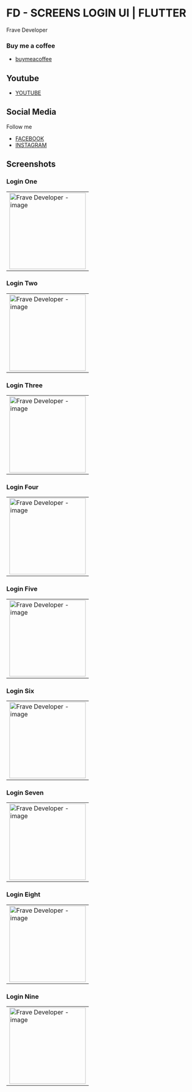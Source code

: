 # FD - SCREENS LOGIN UI | FLUTTER

Frave Developer

### Buy me a coffee

- [buymeacoffee](https://www.buymeacoffee.com/frave)

## Youtube

- [YOUTUBE](https://youtu.be/4Bwl6Pa7vKk)

## Social Media

Follow me 

- [FACEBOOK](https://www.facebook.com/fraveDeveloper)
- [INSTAGRAM](https://www.instagram.com/frave_developer)

## Screenshots

### Login One

<table>
    <tr>
        <td><img src="https://user-images.githubusercontent.com/76232843/113467567-55cc4900-9409-11eb-962b-609bb96af089.png" alt="Frave Developer - image" width="200"></td>
    </tr>
</table>

### Login Two

<table>
    <tr>
        <td><img src="https://user-images.githubusercontent.com/76232843/113467575-67155580-9409-11eb-8c08-1e48ea4e9337.png" alt="Frave Developer - image" width="200"></td>
    </tr>
</table>

### Login Three

<table>
    <tr>
        <td><img src="https://user-images.githubusercontent.com/76232843/113467584-7ac0bc00-9409-11eb-9995-a0e16b98dccc.png" alt="Frave Developer - image" width="200"></td>
    </tr>
</table>

### Login Four

<table>
    <tr>
        <td><img src="https://user-images.githubusercontent.com/76232843/113467597-8ad89b80-9409-11eb-9146-9e08adb79c49.png" alt="Frave Developer - image" width="200"></td>
    </tr>
</table>

### Login Five

<table>
    <tr>
        <td><img src="https://user-images.githubusercontent.com/76232843/113467603-9c21a800-9409-11eb-882c-f1d1dafcad98.png" alt="Frave Developer - image" width="200"></td>
    </tr>
</table>

### Login Six

<table>
    <tr>
        <td><img src="https://user-images.githubusercontent.com/76232843/113467609-acd21e00-9409-11eb-9382-70c2b56d0410.png" alt="Frave Developer - image" width="200"></td>
    </tr>
</table>

### Login Seven

<table>
    <tr>
        <td><img src="https://user-images.githubusercontent.com/76232843/113467617-bc516700-9409-11eb-8888-9bff14064a80.png" alt="Frave Developer - image" width="200"></td>
    </tr>
</table>

### Login Eight

<table>
    <tr>
        <td><img src="https://user-images.githubusercontent.com/76232843/113467624-cc694680-9409-11eb-8784-99c903833eaa.png" alt="Frave Developer - image" width="200"></td>
    </tr>
</table>

### Login Nine

<table>
    <tr>
        <td><img src="https://user-images.githubusercontent.com/76232843/113467630-da1ecc00-9409-11eb-913d-ef0c3d87ea3a.png" alt="Frave Developer - image" width="200"></td>
    </tr>
</table>
